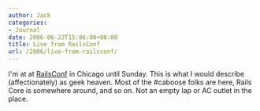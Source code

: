```yaml
---
author: Jack
categories:
- Journal
date: 2006-06-22T15:06:00+00:00
title: Live from RailsConf
url: /2006/live-from-railsconf/
---
```


I'm at at [RailsConf](<http://www.railsconf.com/>) in Chicago until Sunday. This is what I would describe (affectionately) as geek heaven. Most of the #caboose folks are here, Rails Core is somewhere around, and so on. Not an empty lap or AC outlet in the place.
